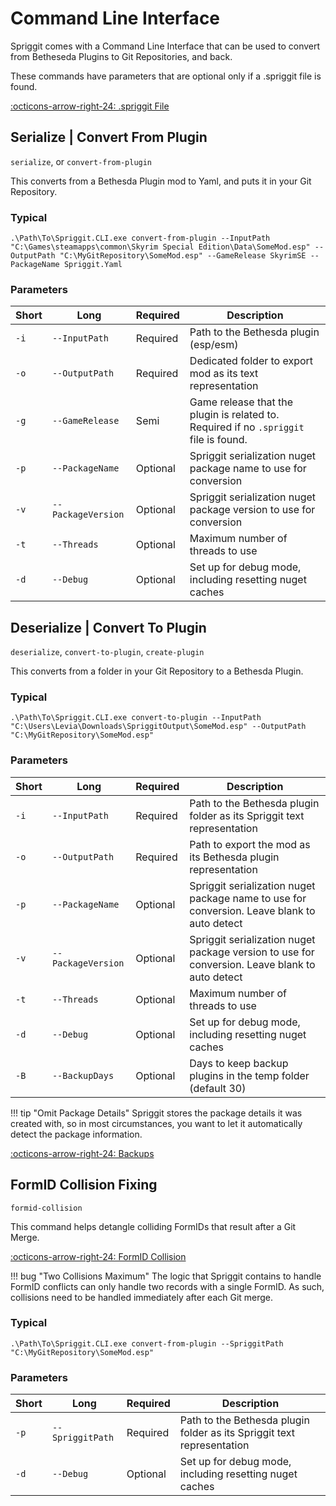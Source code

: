 # Command Line Interface
Spriggit comes with a Command Line Interface that can be used to convert from Betheseda Plugins to Git Repositories, and back. 

These commands have parameters that are optional only if a .spriggit file is found.

[:octicons-arrow-right-24: .spriggit File](spriggit-file.md)

## Serialize | Convert From Plugin
`serialize`, or `convert-from-plugin`

This converts from a Bethesda Plugin mod to Yaml, and puts it in your Git Repository.

### Typical
`.\Path\To\Spriggit.CLI.exe convert-from-plugin --InputPath "C:\Games\steamapps\common\Skyrim Special Edition\Data\SomeMod.esp" --OutputPath "C:\MyGitRepository\SomeMod.esp" --GameRelease SkyrimSE --PackageName Spriggit.Yaml`

### Parameters

| Short | Long | Required | Description |
| ---- | ---- | ---- | ---- |
| `-i` | `--InputPath` | Required | Path to the Bethesda plugin (esp/esm) |
| `-o` | `--OutputPath` | Required | Dedicated folder to export mod as its text representation |
| `-g` | `--GameRelease` | Semi | Game release that the plugin is related to.  Required if no `.spriggit` file is found. |
| `-p` | `--PackageName` | Optional | Spriggit serialization nuget package name to use for conversion |
| `-v` | `--PackageVersion` | Optional | Spriggit serialization nuget package version to use for conversion |
| `-t` | `--Threads` | Optional | Maximum number of threads to use |
| `-d` | `--Debug` | Optional | Set up for debug mode, including resetting nuget caches |

## Deserialize | Convert To Plugin
`deserialize`, `convert-to-plugin`, `create-plugin`

This converts from a folder in your Git Repository to a Bethesda Plugin.

### Typical
`.\Path\To\Spriggit.CLI.exe convert-to-plugin --InputPath "C:\Users\Levia\Downloads\SpriggitOutput\SomeMod.esp" --OutputPath "C:\MyGitRepository\SomeMod.esp"`

### Parameters
| Short | Long | Required | Description |
| ---- | ---- | ---- | ---- |
| `-i` | `--InputPath` | Required | Path to the Bethesda plugin folder as its Spriggit text representation |
| `-o` | `--OutputPath` | Required | Path to export the mod as its Bethesda plugin representation |
| `-p` | `--PackageName` | Optional | Spriggit serialization nuget package name to use for conversion.  Leave blank to auto detect |
| `-v` | `--PackageVersion` | Optional | Spriggit serialization nuget package version to use for conversion.  Leave blank to auto detect |
| `-t` | `--Threads` | Optional | Maximum number of threads to use |
| `-d` | `--Debug` | Optional | Set up for debug mode, including resetting nuget caches |
| `-B` | `--BackupDays` | Optional | Days to keep backup plugins in the temp folder (default 30) |

!!! tip "Omit Package Details"
    Spriggit stores the package details it was created with, so in most circumstances, you want to let it automatically detect the package information.
	
[:octicons-arrow-right-24: Backups](backups.md)

## FormID Collision Fixing
`formid-collision`

This command helps detangle colliding FormIDs that result after a Git Merge.

[:octicons-arrow-right-24: FormID Collision](merge-conflicts.md#formid-collision)

!!! bug "Two Collisions Maximum"
    The logic that Spriggit contains to handle FormID conflicts can only handle two records with a single FormID.  As such, collisions need to be handled immediately after each Git merge.

### Typical
`.\Path\To\Spriggit.CLI.exe convert-from-plugin --SpriggitPath "C:\MyGitRepository\SomeMod.esp"`

### Parameters
| Short | Long | Required | Description |
| ---- | ---- | ---- | ---- |
| `-p` | `--SpriggitPath` | Required | Path to the Bethesda plugin folder as its Spriggit text representation |
| `-d` | `--Debug` | Optional | Set up for debug mode, including resetting nuget caches |



 
